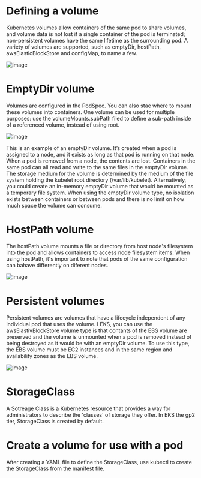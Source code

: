 # Defining a volume

Kubernetes volumes allow containers of the same pod to share volumes, and volume data is not lost if a single container of the pod is terminated; non-persistent volumes have the same lifetime as the surrounding pod. A variety of volumes are supported, such as emptyDir, hostPath, awsElasticBlockStore and configMap, to name a few.

![image](https://user-images.githubusercontent.com/13942355/137469635-c03f1070-8b4e-4bae-beeb-a644f53c7476.png)

# EmptyDir volume

Volumes are configured in the PodSpec. You can also stae where to mount these volumes into containers. One volume can be used for multiple purposes: use the volumeMounts.subPath filed to define a sub-path inside of a referenced volume, instead of using root.

![image](https://user-images.githubusercontent.com/13942355/137470630-a3eb52ff-e239-4ca6-aae7-15da36bcad22.png)

This is an example of an emptyDir volume. It’s created when a pod is assigned to a node, and it exists as long as that pod is running on that node. When a pod is removed from a node, the contents are lost. Containers in the same pod can all read and write to the same files in the emptyDir volume. The storage medium for the volume is determined by the medium of the file system holding the kubelet root directory (/var/lib/kubelet). Alternatively, you could create an in-memory emptyDir volume that would be mounted as a temporary file system. When using the emptyDir volume type, no isolation exists between containers or between pods and there is no limit on how much space the volume can consume. 

# HostPath volume

The hostPath volume mounts a file or directory from host node's filesystem into the pod and allows containers to access node filesystem items. When using hostPath, it's important to note that pods of the same configuration can bahave differently on diferent nodes.

![image](https://user-images.githubusercontent.com/13942355/137704770-bad5ffe0-5f9a-4f73-a7d6-f6c02f62261c.png)

# Persistent volumes

Persistent volumes are volumes that have a lifecycle independent of any individual pod that uses the volume. I EKS, you can use the awsElastivBlockStore volume type is that contants of the EBS volume are preserved and the volume is unmounted when a pod is removed instead of being destroyed as it would be with an emptyDir volume. To use this type, the EBS volume must be EC2 instances and in the same region and availability zones as the EBS volume.

![image](https://user-images.githubusercontent.com/13942355/137705489-e4ef5527-1126-4ef7-8ec8-7ec73517eef8.png)

# StorageClass

A Sotreage Class is a Kubernetes resource that provides a way for administrators to describe the 'classes' of storage they offer. In EKS the gp2 tier, StorageClass is created by default.

# Create a volume for use with a pod

After creating a YAML file to define the StorageClass, use kubectl to create the StorageClass from the manifest file.

